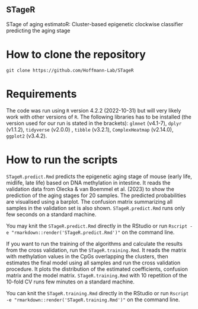 ## STageR

STage of aging estimatoR: Cluster-based epigenetic clockwise classifier predicting the aging stage

# How to clone the repository

`git clone https://github.com/Hoffmann-Lab/STageR`

# Requirements

The code was run using `R` version 4.2.2 (2022-10-31) but will very likely work with other versions of `R`.
The following libraries has to be installed (the version used for our run is stated in the brackets): `glmnet` (v4.1-7), `dplyr` (v1.1.2), `tidyverse` (v2.0.0) , `tibble` (v3.2.1), `ComplexHeatmap` (v2.14.0), `ggplot2` (v3.4.2).


# How to run the scripts

`STageR.predict.Rmd` predicts the epigenetic aging stage of mouse (early life, midlife, late life) based on DNA methylation in intestine. It reads the validation data from Olecka & van Boemmel et al. (2023) to show the prediction of the aging stages for 20 samples. The predicted probabilities are visualised using a barplot. The confusion matrix summarizing all samples in the validation set is also shown. `STageR.predict.Rmd` runs only few seconds on a standard machine.

You may knit the `STageR.predict.Rmd` directly in the RStudio or run 
`Rscript -e "rmarkdown::render('STageR.predict.Rmd')"` on the command line.

If you want to run the training of the algorithms and calculate the results from the cross validation, run the `STageR.training.Rmd`. It reads the matrix with methylation values in the CpGs overlapping the clusters, then estimates the final model using all samples and run the cross validation procedure. It plots the distribution of the estimated coefficients, confusion matrix and the model matrix. `STageR.training.Rmd` with 10 repetition of the 10-fold CV runs few minutes on a standard machine.

You can knit the `STageR.training.Rmd` directly in the RStudio or run 
`Rscript -e "rmarkdown::render('STageR.training.Rmd')"` on the command line.


